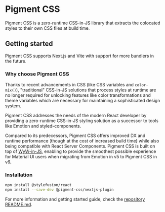 # Pigment CSS

Pigment CSS is a zero-runtime CSS-in-JS library that extracts the colocated styles to their own CSS files at build time.

## Getting started

Pigment CSS supports Next.js and Vite with support for more bundlers in the future.

### Why choose Pigment CSS

Thanks to recent advancements in CSS (like CSS variables and `color-mix()`), "traditional" CSS-in-JS solutions that process styles at runtime are no longer required for unlocking features like color transformations and theme variables which are necessary for maintaining a sophisticated design system.

Pigment CSS addresses the needs of the modern React developer by providing a zero-runtime CSS-in-JS styling solution as a successor to tools like Emotion and styled-components.

Compared to its predecessors, Pigment CSS offers improved DX and runtime performance (though at the cost of increased build time) while also being compatible with React Server Components.
Pigment CSS is built on top of [WyW-in-JS](https://wyw-in-js.dev/), enabling to provide the smoothest possible experience for Material UI users when migrating from Emotion in v5 to Pigment CSS in v6.

### Installation

<!-- #default-branch-switch -->

```bash
npm install @stylefusion/react
npm install --save-dev @pigment-css/nextjs-plugin
```

<!-- Replace this with the documentation link once it is available. -->

For more information and getting started guide, check the [repository README.md](https://github.com/mui/pigment-css).

